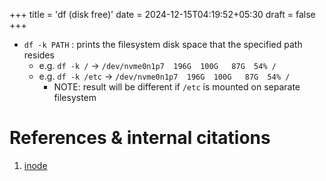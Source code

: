 +++
title = 'df (disk free)'
date = 2024-12-15T04:19:52+05:30
draft = false
+++

- `df -k PATH` : prints the filesystem disk space that the specified path resides
  - e.g. `df -k /` -> `/dev/nvme0n1p7  196G  100G   87G  54% /`
  - e.g. `df -k /etc` -> `/dev/nvme0n1p7  196G  100G   87G  54% /`
    - NOTE: result will be different if `/etc` is mounted on separate filesystem

# References & internal citations

1. [inode](../../concepts/file_system/inode.md)